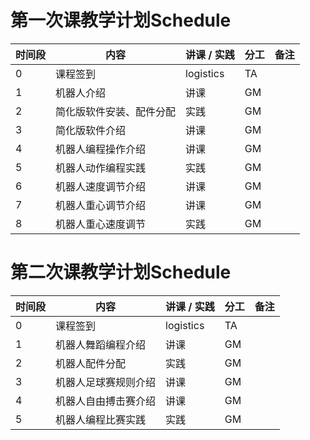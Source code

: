 # 第一次课教学计划Schedule

| 时间段 | 内容                     | 讲课 / 实践 | 分工 | 备注 |
| ------ | ------------------------ | ----------- | ---- | ---- |
| 0      | 课程签到                 | logistics   | TA   |      |
| 1      | 机器人介绍               | 讲课        | GM   |      |
| 2      | 简化版软件安装、配件分配 | 实践        | GM   |      |
| 3      | 简化版软件介绍           | 讲课        | GM   |      |
| 4      | 机器人编程操作介绍       | 讲课        | GM   |      |
| 5      | 机器人动作编程实践       | 实践        | GM   |      |
| 6      | 机器人速度调节介绍       | 讲课        | GM   |      |
| 7      | 机器人重心调节介绍       | 讲课        | GM   |      |
| 8      | 机器人重心速度调节       | 实践        | GM   |      |

# 第二次课教学计划Schedule

| 时间段 | 内容                 | 讲课 / 实践 | 分工 | 备注 |
| ------ | -------------------- | ----------- | ---- | ---- |
| 0      | 课程签到             | logistics   | TA   |      |
| 1      | 机器人舞蹈编程介绍   | 讲课        | GM   |      |
| 2      | 机器人配件分配       | 实践        | GM   |      |
| 3      | 机器人足球赛规则介绍 | 讲课        | GM   |      |
| 4      | 机器人自由搏击赛介绍 | 讲课        | GM   |      |
| 5      | 机器人编程比赛实践   | 实践        | GM   |      |
